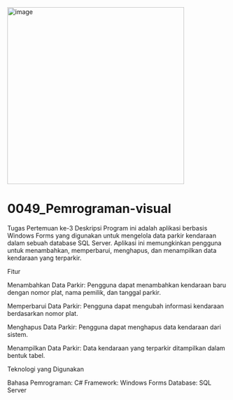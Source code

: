<img width="404" alt="image" src="https://github.com/user-attachments/assets/4f934360-9e07-48f8-a60f-6302a51e82f4" />



# 0049_Pemrograman-visual
Tugas Pertemuan ke-3
Deskripsi
Program ini adalah aplikasi berbasis Windows Forms yang digunakan untuk mengelola data parkir kendaraan dalam sebuah database SQL Server. Aplikasi ini memungkinkan pengguna untuk menambahkan, memperbarui, menghapus, dan menampilkan data kendaraan yang terparkir.

Fitur

Menambahkan Data Parkir: Pengguna dapat menambahkan kendaraan baru dengan nomor plat, nama pemilik, dan tanggal parkir.

Memperbarui Data Parkir: Pengguna dapat mengubah informasi kendaraan berdasarkan nomor plat.

Menghapus Data Parkir: Pengguna dapat menghapus data kendaraan dari sistem.

Menampilkan Data Parkir: Data kendaraan yang terparkir ditampilkan dalam bentuk tabel.

Teknologi yang Digunakan

Bahasa Pemrograman: C#
Framework: Windows Forms
Database: SQL Server
